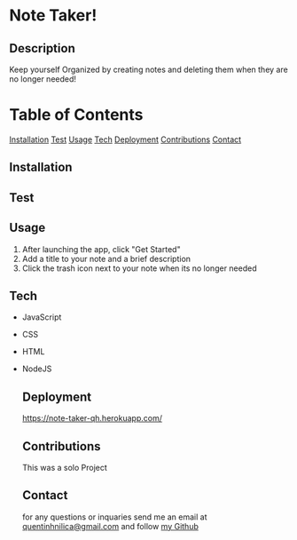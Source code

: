 # Note Taker!

  ## Description
  Keep yourself Organized by creating notes and deleting them when they are no longer needed!

  # Table of Contents
 [Installation](#install)
 [Test](#test)
 [Usage](#usage)
 [Tech](#tech)
 [Deployment](#deployment)
 [](#license)
 [Contributions](#contributions)
 [Contact](#contact)

  ## Installation
  
  
  ## Test
  

  ## Usage
  1. After launching the app, click "Get Started"
  2. Add a title to your note and a brief description
  3. Click the trash icon next to your note when its no longer needed

  ## Tech
  - JavaScript
- CSS
- HTML
- NodeJS

  ## Deployment
  https://note-taker-qh.herokuapp.com/

  

  ## Contributions
  This was a solo Project
  
  ## Contact
  for any questions or inquaries send me an email at quentinhnilica@gmail.com and follow [my Github](https://www.github.com/quentinhnilica)
